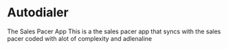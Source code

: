 Autodialer
==========

The  Sales Pacer App
This is a the sales pacer app that syncs with the sales pacer coded with alot of complexity and adlenaline 
